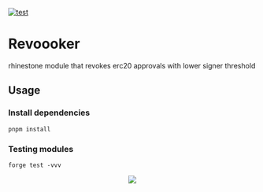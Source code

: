 [![test](https://github.com/onchainification/oxford-hackathon-2024/actions/workflows/test.yml/badge.svg)](https://github.com/onchainification/oxford-hackathon-2024/actions/workflows/test.yml)

# Revoooker

rhinestone module that revokes erc20 approvals with lower signer threshold

## Usage

### Install dependencies

```shell
pnpm install
```

### Testing modules

```shell
forge test -vvv
```
<p align="center"><img src="https://github.com/onchainification/oxford-hackathon-2024/assets/2835259/d00f199e-4d43-4b18-b774-b4b3bebd5397"></p>
